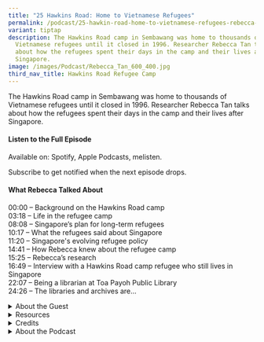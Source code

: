 ```yaml
---
title: "25 Hawkins Road: Home to Vietnamese Refugees"
permalink: /podcast/25-hawkin-road-home-to-vietnamese-refugees-rebecca-tan/
variant: tiptap
description: The Hawkins Road camp in Sembawang was home to thousands of
  Vietnamese refugees until it closed in 1996. Researcher Rebecca Tan talks
  about how the refugees spent their days in the camp and their lives after
  Singapore.
image: /images/Podcast/Rebecca_Tan_600_400.jpg
third_nav_title: Hawkins Road Refugee Camp
---
```

<p>The Hawkins Road camp in Sembawang was home to thousands of Vietnamese
refugees until it closed in 1996. Researcher Rebecca Tan talks about how
the refugees spent their days in the camp and their lives after Singapore.</p>
<p></p>
<h4><strong>Listen to the Full Episode</strong></h4>
<p>Available on: Spotify, Apple Podcasts, melisten.</p>
<p>Subscribe to get notified when the next episode drops.</p>
<p></p>
<h4><strong>What Rebecca Talked About</strong></h4>
<p>﻿00:00 – Background on the Hawkins Road camp
<br>03:18 – Life in the refugee camp
<br>08:08 – Singapore’s plan for long-term refugees
<br>10:17 – What the refugees said about Singapore
<br>11:20 – Singapore's evolving refugee policy
<br>14:41 – How Rebecca knew about the refugee camp
<br>15:25 – Rebecca’s research
<br>16:49 – Interview with a Hawkins Road camp refugee who still lives in
Singapore
<br>22:07 – Being a librarian at Toa Payoh Public Library
<br>24:26 – The libraries and archives are...</p>
<p></p>
<p></p>
<div data-type="detailGroup" class="isomer-accordion isomer-accordion-white">
<details class="isomer-details">
<summary>About the Guest</summary>
<div data-type="detailsContent" class="isomer-details-content">
<p>Rebecca Tan is a Digital Preservation Archivist at the National Archives
of Singapore. She was previously a Children and Teens Librarian at Toa
Payoh Public Library, and a Digital Heritage Librarian at the National
Library Singapore.</p>
<p></p>
</div>
</details>
<details class="isomer-details">
<summary>Resources</summary>
<div data-type="detailsContent" class="isomer-details-content">
<p>Rebecca Tan, "<a href="https://biblioasia.nlb.gov.sg/vol-20/issue-3/oct-dec-2024/hawkins-road-refugee-camp/" rel="noopener nofollow" target="_blank">Remembering the Hawkins Road Refugee Camp</a>," <em>BiblioAsia </em>20,
no. 3 (October–December 2024).</p>
<p></p>
</div>
</details>
<details class="isomer-details">
<summary>Credits</summary>
<div data-type="detailsContent" class="isomer-details-content">
<p>This episode of BiblioAsia+ was hosted by Jimmy Yap and produced by Soh
Gek Han. Sound engineering was done by Nookcha Films. The background music
"Di Tanjong Katong" was composed by Ahmad Patek and performed by Chords
Haven. Special thanks to Rebecca for coming on the show.</p>
<p></p>
</div>
</details>
<details class="isomer-details">
<summary>About the Podcast</summary>
<div data-type="detailsContent" class="isomer-details-content">
<p>BiblioAsia+ is a podcast about Singapore history by the National Library
Singapore.</p>
<p></p>
</div>
</details>
</div>
<p></p>